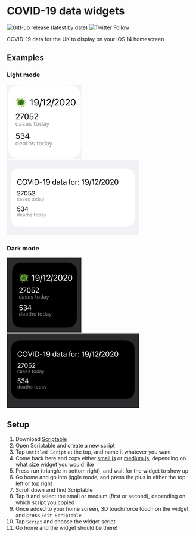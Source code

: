 # COVID-19 data widgets
![GitHub release (latest by date)](https://img.shields.io/github/v/release/ChopsKingsland/UK-COVID19-widgets)   ![Twitter Follow](https://img.shields.io/twitter/follow/ChopsKingsland)

COVID-19 data for the UK to display on your iOS 14 homescreen

## Examples
### Light mode
<img src="https://github.com/ChopsKingsland/UK-COVID19-widgets/blob/main/images/light-small.png?raw=true" height="200" /><img src="https://github.com/ChopsKingsland/UK-COVID19-widgets/blob/main/images/light-medium.png?raw=true" height="200" />

### Dark mode
<img src="https://github.com/ChopsKingsland/UK-COVID19-widgets/blob/main/images/dark-small.png?raw=true" height="200" /><img src="https://github.com/ChopsKingsland/UK-COVID19-widgets/blob/main/images/dark-medium.png?raw=true" height="200" />

## Setup
1. Download [Scriptable](https://apps.apple.com/us/app/scriptable/id1405459188?ign-mpt=uo%3D4)
2. Open Scriptable and create a new script
3. Tap `Untitled Script` at the top, and name it whatever you want
4. Come back here and copy either [small.js](https://raw.githubusercontent.com/ChopsKingsland/UK-COVID19-widgets/main/small.js) or [medium.js](https://raw.githubusercontent.com/ChopsKingsland/UK-COVID19-widgets/main/small.js), depending on what size widget you would like
5. Press run (triangle in bottom right), and wait for the widget to show up
6. Go home and go into jiggle mode, and press the plus in either the top left or top right
7. Scroll down and find Scriptable
8. Tap it and select the small or medium (first or second), depending on which script you copied
9. Once added to your home screen, 3D touch/force touch on the widget, and press `Edit Scriptable`
10. Tap `Script` and choose the widget script
11. Go home and the widget should be there!
